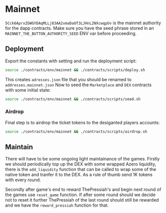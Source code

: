 # Mainnet

`5Cck6AprxZGWGYDAqMLLj83AA2vmaDaUf3LJHnL2NXcwqpUv` is the mainnet authority for the dapp contracts.
Make sure you have the seed phrase stored in an `MAINNET_THE_BUTTON_AUTHORITY_SEED` ENV var before proceeding.

## Deployment

Export the constants with setting and run the deployment script:

```bash
source ./contracts/env/mainnet && ./contracts/scripts/deploy.sh
```

This creates `adresses.json` file that you should be renamed to `addresses.mainnet.json`
Now to seed the `Marketplace` and `DEX` contracts with some initial state:

```bash
source ./contracts/env/mainnet && ./contracts/scripts/seed.sh
```

### Airdrop

Final step is to airdrop the ticket tokens to the desiganted players accounts:

```bash
source ./contracts/env/mainnet && ./contracts/scripts/airdrop.sh
```
## Maintain

There will have to be some ongoing light maintainance of the games.
Firstly we should periodically top up the DEX with some wrapped Azero liquidity, there is the `add_liquidity` function that can be called to wrap some of the native token and tranfer it to the DEX.
As a rule of thumb send 1K tokens with every round.

Secondly after game's end to reward ThePressiah's and begin next round of the games use `reset_game` function.
If after some round should we decide not to reset it further ThePressiah of the last round should still be rewarded and we have the `reward_pressiah` function for that.
